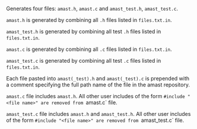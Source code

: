 Generates four files: `amast.h`, `amast.c` and `amast_test.h`, `amast_test.c`.

`amast.h` is generated by combining all `.h` files listed in `files.txt.in`.

`amast_test.h` is generated by combining all test `.h` files listed in `files.txt.in`.

`amast.c` is generated by combining all `.c` files listed in `files.txt.in`.

`amast_test.c` is generated by combining all test `.c` files listed in `files.txt.in`.

Each file pasted into `amast(_test).h` and `amast(_test).c` is prepended with a comment
specifying the full path name of the file in the amast repository.

`amast.c` file includes `amast.h`.
All other user includes of the form `#include "<file name>" are removed from
`amast.c` file.

`amast_test.c` file includes `amast.h` and `amast_test.h`.
All other user includes of the form `#include "<file name>" are removed from
`amast_test.c` file.
